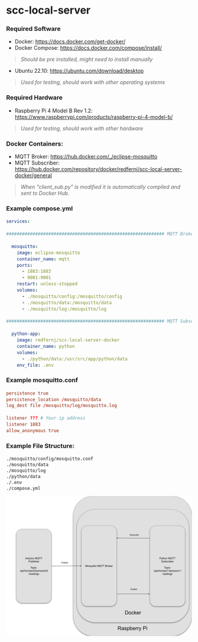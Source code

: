 # scc-local-server

### Required Software
- Docker: https://docs.docker.com/get-docker/
- Docker Compose:  https://docs.docker.com/compose/install/
>*Should be pre installed, might need to install manually*
- Ubuntu 22.10:  https://ubuntu.com/download/desktop
> *Used for testing, should work with other operating systems*

### Required Hardware
- Raspberry Pi 4 Model B Rev 1.2: https://www.raspberrypi.com/products/raspberry-pi-4-model-b/
> *Used for testing, should work with other hardware*

### Docker Containers:
- MQTT Broker: https://hub.docker.com/_/eclipse-mosquitto
- MQTT Subscriber: https://hub.docker.com/repository/docker/redfernj/scc-local-server-docker/general
>*When "client_sub.py" is modified it is automatically compiled and sent to Docker Hub.*

### Example compose.yml
```.yml
services:

############################################################ MQTT Broker

  mosquitto:
    image: eclipse-mosquitto
    container_name: mqtt
    ports:
      - 1883:1883
      - 9001:9001
    restart: unless-stopped
    volumes:
      - ./mosquitto/config:/mosquitto/config
      - ./mosquitto/data:/mosquitto/data
      - ./mosquitto/log:/mosquitto/log

############################################################ MQTT Subscriber

  python-app:
    image: redfernj/scc-local-server-docker
    container_name: python
    volumes:
      - ./python/data:/usr/src/app/python/data
    env_file: .env
```

### Example mosquitto.conf
```.conf
persistence true
persistence_location /mosquitto/data
log_dest file /mosquitto/log/mosquitto.log

listener ??? # Your ip address
listener 1883
allow_anonymous true
```

### Example File Structure:
```
./mosquitto/config/mosquitto.conf
./mosquitto/data
./mosquitto/log
./python/data
./.env
./compose.yml
```

<img src="./scc-local-server-diagram.svg">
